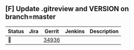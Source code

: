 [F] Update .gitreview and VERSION on branch=master
--------------------------------------------------

| Status | Jira | Gerrit | Jenkins | Description |
| ------ | ---- | ------ | ------- | ----------- |
| :hammer: | | [34936](https://gerrit.opencord.org/c/voltha-protos/+/34936) | | |
